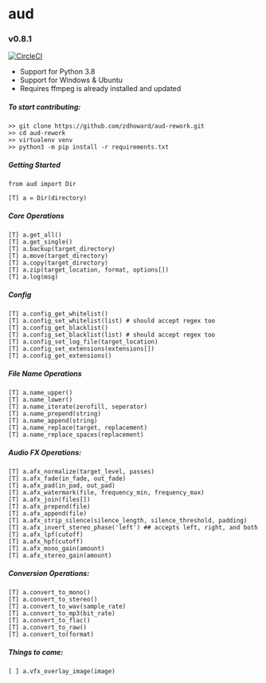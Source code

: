 # aud
### v0.8.1
[![CircleCI](https://circleci.com/gh/zdhoward/aud.svg?style=svg)](https://circleci.com/gh/zdhoward/aud)

- Support for Python 3.8
- Support for Windows & Ubuntu
- Requires ffmpeg is already installed and updated

##### To start contributing:
```
>> git clone https://github.com/zdhoward/aud-rework.git
>> cd aud-rework
>> virtualenv venv
>> python3 -m pip install -r requirements.txt
```

##### Getting Started
```
from aud import Dir

[T] a = Dir(directory)
```

##### Core Operations
```
[T] a.get_all()
[T] a.get_single()
[T] a.backup(target_directory)
[T] a.move(target_directory)
[T] a.copy(target_directory)
[T] a.zip(target_location, format, options[])
[T] a.log(msg)
```

##### Config
```
[T] a.config_get_whitelist()
[T] a.config_set_whitelist(list) # should accept regex too
[T] a.config_get_blacklist()
[T] a.config_set_blacklist(list) # should accept regex too
[T] a.config_set_log_file(target_location)
[T] a.config_set_extensions(extensions[])
[T] a.config_get_extensions()
```
##### File Name Operations
```
[T] a.name_upper()
[T] a.name_lower()
[T] a.name_iterate(zerofill, seperator)
[T] a.name_prepend(string)
[T] a.name_append(string)
[T] a.name_replace(target, replacement)
[T] a.name_replace_spaces(replacement)
```
##### Audio FX Operations:
```
[T] a.afx_normalize(target_level, passes)
[T] a.afx_fade(in_fade, out_fade)
[T] a.afx_pad(in_pad, out_pad)
[T] a.afx_watermark(file, frequency_min, frequency_max)
[T] a.afx_join(files[])
[T] a.afx_prepend(file)
[T] a.afx_append(file)
[T] a.afx_strip_silence(silence_length, silence_threshold, padding)
[T] a.afx_invert_stereo_phase('left') ## accepts left, right, and both
[T] a.afx_lpf(cutoff)
[T] a.afx_hpf(cutoff)
[T] a.afx_mono_gain(amount)
[T] a.afx_stereo_gain(amount)
```

##### Conversion Operations:
```
[T] a.convert_to_mono()
[T] a.convert_to_stereo()
[T] a.convert_to_wav(sample_rate)
[T] a.convert_to_mp3(bit_rate)
[T] a.convert_to_flac()
[T] a.convert_to_raw()
[T] a.convert_to(format)
```

##### Things to come:
```
[ ] a.vfx_overlay_image(image)
```
